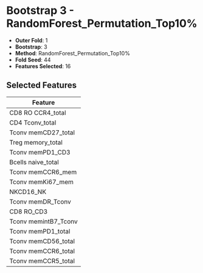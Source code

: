 # Bootstrap 3 - RandomForest_Permutation_Top10%

- **Outer Fold**: 1
- **Bootstrap**: 3
- **Method**: RandomForest_Permutation_Top10%
- **Fold Seed**: 44
- **Features Selected**: 16

## Selected Features

| Feature |
|---------|
| CD8 RO CCR4_total |
| CD4 Tconv_total |
| Tconv memCD27_total |
| Treg memory_total |
| Tconv memPD1_CD3 |
| Bcells naive_total |
| Tconv memCCR6_mem |
| Tconv memKi67_mem |
| NKCD16_NK |
| Tconv memDR_Tconv |
| CD8 RO_CD3 |
| Tconv memintB7_Tconv |
| Tconv memPD1_total |
| Tconv memCD56_total |
| Tconv memCCR6_total |
| Tconv memCCR5_total |
